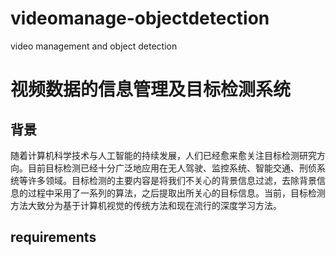 # videomanage-objectdetection
video management and object detection
# 视频数据的信息管理及目标检测系统
## 背景
  随着计算机科学技术与人工智能的持续发展，人们已经愈来愈关注目标检测研究方向。目前目标检测已经十分广泛地应用在无人驾驶、监控系统、智能交通、刑侦系统等许多领域。目标检测的主要内容是将我们不关心的背景信息过滤，去除背景信息的过程中采用了一系列的算法，之后提取出所关心的目标信息。当前，目标检测方法大致分为基于计算机视觉的传统方法和现在流行的深度学习方法。

## requirements


